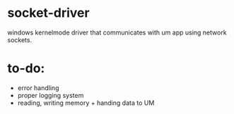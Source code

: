 # socket-driver

windows kernelmode driver that communicates with um app using network sockets. 

# to-do:
* error handling
* proper logging system
* reading, writing memory + handing data to UM

